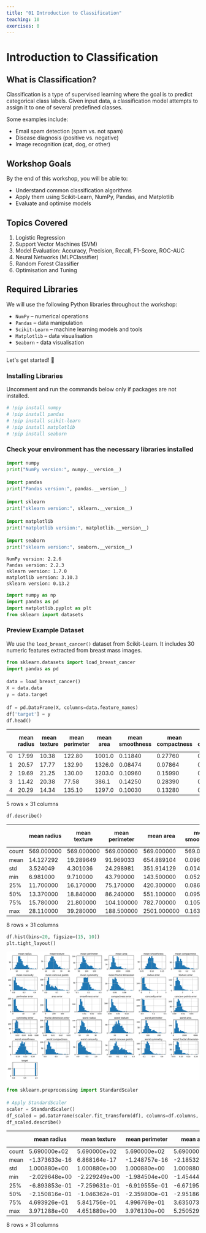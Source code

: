 ```yaml
---
title: "01 Introduction to Classification"
teaching: 10
exercises: 0
---
```


# Introduction to Classification

## What is Classification?

Classification is a type of supervised learning where the goal is to predict categorical class labels. Given input data, a classification model attempts to assign it to one of several predefined classes.

Some examples include:
- Email spam detection (spam vs. not spam)
- Disease diagnosis (positive vs. negative)
- Image recognition (cat, dog, or other)

## Workshop Goals

By the end of this workshop, you will be able to:
- Understand common classification algorithms
- Apply them using Scikit-Learn, NumPy, Pandas, and Matplotlib
- Evaluate and optimise models

## Topics Covered

1. Logistic Regression
2. Support Vector Machines (SVM)
3. Model Evaluation: Accuracy, Precision, Recall, F1-Score, ROC-AUC
4. Neural Networks (MLPClassifier)
5. Random Forest Classifier 
6. Optimisation and Tuning

## Required Libraries

We will use the following Python libraries throughout the workshop:
- `NumPy` – numerical operations
- `Pandas` – data manipulation
- `Scikit-Learn` – machine learning models and tools
- `Matplotlib` – data visualisation
- `Seaborn` - data visualisation

---

Let's get started! 🚀

### Installing Libraries

Uncomment and run the commands below only if packages are not installed. 

```python
# !pip install numpy
# !pip install pandas
# !pip install scikit-learn
# !pip install matplotlib
# !pip install seaborn

```

### Check your environment has the necessary libraries installed

```python
import numpy
print("NumPy version:", numpy.__version__)

import pandas
print("Pandas version:", pandas.__version__)

import sklearn
print("sklearn version:", sklearn.__version__)

import matplotlib
print("matplotlib version:", matplotlib.__version__)

import seaborn
print("sklearn version:", seaborn.__version__)
```

    NumPy version: 2.2.6
    Pandas version: 2.2.3
    sklearn version: 1.7.0
    matplotlib version: 3.10.3
    sklearn version: 0.13.2

```python
import numpy as np
import pandas as pd
import matplotlib.pyplot as plt
from sklearn import datasets

```

### Preview Example Dataset
We use the `load_breast_cancer()` dataset from Scikit-Learn. It includes 30 numeric features extracted from breast mass images.

```python
from sklearn.datasets import load_breast_cancer
import pandas as pd

data = load_breast_cancer()
X = data.data
y = data.target

df = pd.DataFrame(X, columns=data.feature_names)
df['target'] = y
df.head()
```

|   | mean radius | mean texture | mean perimeter | mean area | mean smoothness | mean compactness | mean concavity | mean concave points | mean symmetry | mean fractal dimension | ... | worst texture | worst perimeter | worst area | worst smoothness | worst compactness | worst concavity | worst concave points | worst symmetry | worst fractal dimension | target |
|---|-------------|--------------|----------------|-----------|-----------------|------------------|----------------|---------------------|---------------|------------------------|-----|---------------|-----------------|------------|------------------|-------------------|-----------------|----------------------|----------------|-------------------------|--------|
| 0 | 17.99       | 10.38        | 122.80         | 1001.0    | 0.11840         | 0.27760          | 0.3001         | 0.14710             | 0.2419        | 0.07871                | ... | 17.33         | 184.60          | 2019.0     | 0.1622           | 0.6656            | 0.7119          | 0.2654               | 0.4601         | 0.11890                 | 0      |
| 1 | 20.57       | 17.77        | 132.90         | 1326.0    | 0.08474         | 0.07864          | 0.0869         | 0.07017             | 0.1812        | 0.05667                | ... | 23.41         | 158.80          | 1956.0     | 0.1238           | 0.1866            | 0.2416          | 0.1860               | 0.2750         | 0.08902                 | 0      |
| 2 | 19.69       | 21.25        | 130.00         | 1203.0    | 0.10960         | 0.15990          | 0.1974         | 0.12790             | 0.2069        | 0.05999                | ... | 25.53         | 152.50          | 1709.0     | 0.1444           | 0.4245            | 0.4504          | 0.2430               | 0.3613         | 0.08758                 | 0      |
| 3 | 11.42       | 20.38        | 77.58          | 386.1     | 0.14250         | 0.28390          | 0.2414         | 0.10520             | 0.2597        | 0.09744                | ... | 26.50         | 98.87           | 567.7      | 0.2098           | 0.8663            | 0.6869          | 0.2575               | 0.6638         | 0.17300                 | 0      |
| 4 | 20.29       | 14.34        | 135.10         | 1297.0    | 0.10030         | 0.13280          | 0.1980         | 0.10430             | 0.1809        | 0.05883                | ... | 16.67         | 152.20          | 1575.0     | 0.1374           | 0.2050            | 0.4000          | 0.1625               | 0.2364         | 0.07678                 | 0      |

5 rows × 31 columns

```python
df.describe()
```

|       | mean radius | mean texture | mean perimeter | mean area   | mean smoothness | mean compactness | mean concavity | mean concave points | mean symmetry | mean fractal dimension | ... | worst texture | worst perimeter | worst area  | worst smoothness | worst compactness | worst concavity | worst concave points | worst symmetry | worst fractal dimension | target     |
|-------|-------------|--------------|----------------|-------------|-----------------|------------------|----------------|---------------------|---------------|------------------------|-----|---------------|-----------------|-------------|------------------|-------------------|-----------------|----------------------|----------------|-------------------------|------------|
| count | 569.000000  | 569.000000   | 569.000000     | 569.000000  | 569.000000      | 569.000000       | 569.000000     | 569.000000          | 569.000000    | 569.000000             | ... | 569.000000    | 569.000000      | 569.000000  | 569.000000       | 569.000000        | 569.000000      | 569.000000           | 569.000000     | 569.000000              | 569.000000 |
| mean  | 14.127292   | 19.289649    | 91.969033      | 654.889104  | 0.096360        | 0.104341         | 0.088799       | 0.048919            | 0.181162      | 0.062798               | ... | 25.677223     | 107.261213      | 880.583128  | 0.132369         | 0.254265          | 0.272188        | 0.114606             | 0.290076       | 0.083946                | 0.627417   |
| std   | 3.524049    | 4.301036     | 24.298981      | 351.914129  | 0.014064        | 0.052813         | 0.079720       | 0.038803            | 0.027414      | 0.007060               | ... | 6.146258      | 33.602542       | 569.356993  | 0.022832         | 0.157336          | 0.208624        | 0.065732             | 0.061867       | 0.018061                | 0.483918   |
| min   | 6.981000    | 9.710000     | 43.790000      | 143.500000  | 0.052630        | 0.019380         | 0.000000       | 0.000000            | 0.106000      | 0.049960               | ... | 12.020000     | 50.410000       | 185.200000  | 0.071170         | 0.027290          | 0.000000        | 0.000000             | 0.156500       | 0.055040                | 0.000000   |
| 25%   | 11.700000   | 16.170000    | 75.170000      | 420.300000  | 0.086370        | 0.064920         | 0.029560       | 0.020310            | 0.161900      | 0.057700               | ... | 21.080000     | 84.110000       | 515.300000  | 0.116600         | 0.147200          | 0.114500        | 0.064930             | 0.250400       | 0.071460                | 0.000000   |
| 50%   | 13.370000   | 18.840000    | 86.240000      | 551.100000  | 0.095870        | 0.092630         | 0.061540       | 0.033500            | 0.179200      | 0.061540               | ... | 25.410000     | 97.660000       | 686.500000  | 0.131300         | 0.211900          | 0.226700        | 0.099930             | 0.282200       | 0.080040                | 1.000000   |
| 75%   | 15.780000   | 21.800000    | 104.100000     | 782.700000  | 0.105300        | 0.130400         | 0.130700       | 0.074000            | 0.195700      | 0.066120               | ... | 29.720000     | 125.400000      | 1084.000000 | 0.146000         | 0.339100          | 0.382900        | 0.161400             | 0.317900       | 0.092080                | 1.000000   |
| max   | 28.110000   | 39.280000    | 188.500000     | 2501.000000 | 0.163400        | 0.345400         | 0.426800       | 0.201200            | 0.304000      | 0.097440               | ... | 49.540000     | 251.200000      | 4254.000000 | 0.222600         | 1.058000          | 1.252000        | 0.291000             | 0.663800       | 0.207500                | 1.000000   |

8 rows × 31 columns

```python
df.hist(bins=20, figsize=(15, 10))
plt.tight_layout()
```

![png](output_10_0.png)

```python
from sklearn.preprocessing import StandardScaler

# Apply StandardScaler
scaler = StandardScaler()
df_scaled = pd.DataFrame(scaler.fit_transform(df), columns=df.columns, index=df.index)
df_scaled.describe()

```

|       | mean radius   | mean texture  | mean perimeter | mean area     | mean smoothness | mean compactness | mean concavity | mean concave points | mean symmetry | mean fractal dimension | ... | worst texture | worst perimeter | worst area | worst smoothness | worst compactness | worst concavity | worst concave points | worst symmetry | worst fractal dimension | target        |
|-------|---------------|---------------|----------------|---------------|-----------------|------------------|----------------|---------------------|---------------|------------------------|-----|---------------|-----------------|------------|------------------|-------------------|-----------------|----------------------|----------------|-------------------------|---------------|
| count | 5.690000e+02  | 5.690000e+02  | 5.690000e+02   | 5.690000e+02  | 5.690000e+02    | 5.690000e+02     | 5.690000e+02   | 5.690000e+02        | 5.690000e+02  | 5.690000e+02           | ... | 5.690000e+02  | 5.690000e+02    | 569.000000 | 5.690000e+02     | 5.690000e+02      | 5.690000e+02    | 5.690000e+02         | 5.690000e+02   | 5.690000e+02            | 5.690000e+02  |
| mean  | -1.373633e-16 | 6.868164e-17  | -1.248757e-16  | -2.185325e-16 | -8.366672e-16   | 1.873136e-16     | 4.995028e-17   | -4.995028e-17       | 1.748260e-16  | 4.745277e-16           | ... | 1.248757e-17  | -3.746271e-16   | 0.000000   | -2.372638e-16    | -3.371644e-16     | 7.492542e-17    | 2.247763e-16         | 2.622390e-16   | -5.744282e-16           | -4.995028e-17 |
| std   | 1.000880e+00  | 1.000880e+00  | 1.000880e+00   | 1.000880e+00  | 1.000880e+00    | 1.000880e+00     | 1.000880e+00   | 1.000880e+00        | 1.000880e+00  | 1.000880e+00           | ... | 1.000880e+00  | 1.000880e+00    | 1.000880   | 1.000880e+00     | 1.000880e+00      | 1.000880e+00    | 1.000880e+00         | 1.000880e+00   | 1.000880e+00            | 1.000880e+00  |
| min   | -2.029648e+00 | -2.229249e+00 | -1.984504e+00  | -1.454443e+00 | -3.112085e+00   | -1.610136e+00    | -1.114873e+00  | -1.261820e+00       | -2.744117e+00 | -1.819865e+00          | ... | -2.223994e+00 | -1.693361e+00   | -1.222423  | -2.682695e+00    | -1.443878e+00     | -1.305831e+00   | -1.745063e+00        | -2.160960e+00  | -1.601839e+00           | -1.297676e+00 |
| 25%   | -6.893853e-01 | -7.259631e-01 | -6.919555e-01  | -6.671955e-01 | -7.109628e-01   | -7.470860e-01    | -7.437479e-01  | -7.379438e-01       | -7.032397e-01 | -7.226392e-01          | ... | -7.486293e-01 | -6.895783e-01   | -0.642136  | -6.912304e-01    | -6.810833e-01     | -7.565142e-01   | -7.563999e-01        | -6.418637e-01  | -6.919118e-01           | -1.297676e+00 |
| 50%   | -2.150816e-01 | -1.046362e-01 | -2.359800e-01  | -2.951869e-01 | -3.489108e-02   | -2.219405e-01    | -3.422399e-01  | -3.977212e-01       | -7.162650e-02 | -1.782793e-01          | ... | -4.351564e-02 | -2.859802e-01   | -0.341181  | -4.684277e-02    | -2.695009e-01     | -2.182321e-01   | -2.234689e-01        | -1.274095e-01  | -2.164441e-01           | 7.706085e-01  |
| 75%   | 4.693926e-01  | 5.841756e-01  | 4.996769e-01   | 3.635073e-01  | 6.361990e-01    | 4.938569e-01     | 5.260619e-01   | 6.469351e-01        | 5.307792e-01  | 4.709834e-01           | ... | 6.583411e-01  | 5.402790e-01    | 0.357589   | 5.975448e-01     | 5.396688e-01      | 5.311411e-01    | 7.125100e-01         | 4.501382e-01   | 4.507624e-01            | 7.706085e-01  |
| max   | 3.971288e+00  | 4.651889e+00  | 3.976130e+00   | 5.250529e+00  | 4.770911e+00    | 4.568425e+00     | 4.243589e+00   | 3.927930e+00        | 4.484751e+00  | 4.910919e+00           | ... | 3.885905e+00  | 4.287337e+00    | 5.930172   | 3.955374e+00     | 5.112877e+00      | 4.700669e+00    | 2.685877e+00         | 6.046041e+00   | 6.846856e+00            | 7.706085e-01  |

8 rows × 31 columns

